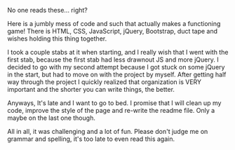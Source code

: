 No one reads these... right?

Here is a jumbly mess of code and such that actually makes a functioning game! There is HTML, CSS, JavaScript, jQuery, Bootstrap, duct tape and wishes holding this thing together. 

I took a couple stabs at it when starting, and I really wish that I went with the first stab, because the first stab had less drawnout JS and more jQuery. I decided to go with my second attempt because I got stuck on some jQuery in the start, but had to move on with the project by myself. After getting half way through the project I quickly realized that organization is VERY important and the shorter you can write things, the better.

Anyways, It's late and I want to go to bed. I promise that I will clean up my code, improve the style of the page and re-write the readme file. Only a maybe on the last one though.

All in all, it was challenging and a lot of fun. Please don't judge me on grammar and spelling, it's too late to even read this again.